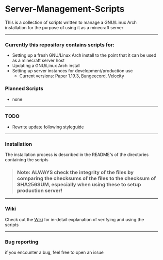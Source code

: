 # Server-Management-Scripts

 This is a collection of scripts written to manage a GNU/Linux Arch installation for the purpose of using it as a minecraft server

---

### **Currently this repository contains scripts for:**
+ Setting up a fresh GNU/Linux Arch install to the point that it can be used as a minecraft server host
+ Updating a GNU/Linux Arch install 
+ Setting up server instances for development/production use
    + Current versions: Paper 1.19.3, Bungeecord, Velocity

### **Planned Scripts**
+ none

---
### **TODO**

+ Rewrite update following styleguide

---

### **Installation**

The installation process is described in the README's of the directories containing the scripts

> ### **Note:** ALWAYS check the integrity of the files by comparing the checksums of the files to the checksum of SHA256SUM, especially when using these to setup production server!

---

### **Wiki**

Check out the [Wiki](https://github.com/RedstoneGames-MC/Server-Management-Scripts/wiki) for in-detail explanation of verifying and using the scripts

---
### **Bug reporting**
if you encounter a bug, feel free to open an issue
